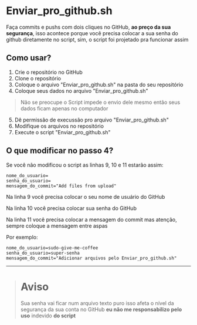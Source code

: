 # Enviar_pro_github.sh
Faça commits e pushs com dois cliques no GitHub, **ao preço da sua segurança**, isso acontece porque você precisa colocar a sua senha do github diretamente no script, sim, o script foi projetado pra funcionar assim

## Como usar?

1. Crie o repositório no GitHub
2. Clone o repositório
3. Coloque o arquivo "Enviar_pro_github.sh" na pasta do seu repositório
4. Coloque seus dados no arquivo "Enviar_pro_github.sh"
> Não se preocupe o Script impede o envio dele mesmo então seus dados ficam apenas no computador
5. Dê permissão de execussão pro arquivo "Enviar_pro_github.sh"
6. Modifique os arquivos no repositório
7. Execute o script "Enviar_pro_github.sh"

## O que modificar no passo 4?

Se você não modificou o script as linhas 9, 10 e 11 estarão assim:
```
nome_do_usuario=
senha_do_usuario=
mensagem_do_commit="Add files from upload"
```

Na linha 9 você precisa colocar o seu nome de usuário do GitHub
 
Na linha 10 você precisa colocar sua senha do GitHub
 
Na linha 11 você precisa colocar a mensagem do commit mas atenção, sempre coloque a mensagem entre aspas

Por exemplo:

```
nome_do_usuario=sudo-give-me-coffee
senha_do_usuario=super-senha
mensagem_do_commit="Adicionar arquivos pelo Enviar_pro_github.sh"
```
<hr/>

> # Aviso
> Sua senha vai ficar num arquivo texto puro isso afeta o nível da segurança da sua conta no GitHub **eu não me responsabilizo pelo uso** indevido **do script**
